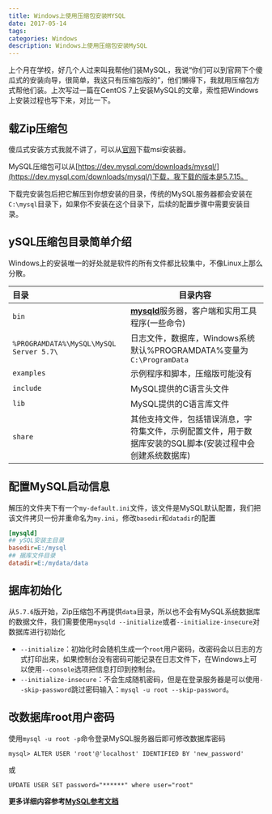 ```yaml
---
title: Windows上使用压缩包安装MYSQL
date: 2017-05-14
tags:
categories: Windows
description: Windows上使用压缩包安装MySQL
---
```


上个月在学校，好几个人过来叫我帮他们装MySQL，我说“你们可以到官网下个傻瓜式的安装向导，很简单，我这只有压缩包版的”，他们懒得下，我就用压缩包方式帮他们装。上次写过一篇在CentOS 7上安装MySQL的文章，索性把Windows上安装过程也写下来，对比一下。

## 载Zip压缩包

傻瓜式安装方式我就不讲了，可以从[官网](https://dev.mysql.com/downloads/windows/installer/5.7.html)下载msi安装器。

MySQL压缩包可以从[https://dev.mysql.com/downloads/mysql/](https://dev.mysql.com/downloads/mysql/)下载，我下载的版本是5.7.15。

下载完安装包后把它解压到你想安装的目录，传统的MySQL服务器都会安装在`C:\mysql`目录下，如果你不安装在这个目录下，后续的配置步骤中需要安装目录。

## ySQL压缩包目录简单介绍

Windows上的安装唯一的好处就是软件的所有文件都比较集中，不像Linux上那么分散。

| 目录                                      | 目录内容                                     |
| :-------------------------------------- | ---------------------------------------- |
| `bin`                                   | [**mysqld**](https://dev.mysql.com/doc/refman/5.7/en/mysqld.html)服务器，客户端和实用工具程序(一些命令) |
| `%PROGRAMDATA%\MySQL\MySQL Server 5.7\` | 日志文件，数据库，Windows系统默认%PROGRAMDATA%变量为`C:\ProgramData` |
| `examples`                              | 示例程序和脚本，压缩版可能没有                          |
| `include`                               | MySQL提供的C语言头文件                           |
| `lib`                                   | MySQL提供的C语言库文件                           |
| `share`                                 | 其他支持文件，包括错误消息，字符集文件，示例配置文件，用于数据库安装的SQL脚本(安装过程中会创建系统数据库) |

## 配置MySQL启动信息

解压的文件夹下有一个`my-default.ini`文件，该文件是MySQL默认配置，我们把该文件拷贝一份并重命名为`my.ini`，修改`basedir`和`datadir`的配置

```ini
[mysqld]
## ySQL安装主目录
basedir=E:/mysql
## 据库文件目录
datadir=E:/mydata/data
```

## 据库初始化

从`5.7.6`版开始，Zip压缩包不再提供`data`目录，所以也不会有MySQL系统数据库的数据文件，我们需要使用`mysqld --initialize`或者`--initialize-insecure`对数据库进行初始化

* `--initialize`：初始化时会随机生成一个`root`用户密码，改密码会以日志的方式打印出来，如果控制台没有密码可能记录在日志文件下，在Windows上可以使用`--console`选项把信息打印到控制台。
* `--initialize-insecure`：不会生成随机密码，但是在登录服务器是可以使用`--skip-password`跳过密码输入：`mysql -u root --skip-password`。

## 改数据库root用户密码

使用`mysql -u root -p`命令登录MySQL服务器后即可修改数据库密码

```shell
mysql> ALTER USER 'root'@'localhost' IDENTIFIED BY 'new_password'
```

或

```
UPDATE USER SET password="******" where user="root"
```



**更多详细内容参考[MySQL参考文档](https://dev.mysql.com/doc/)**